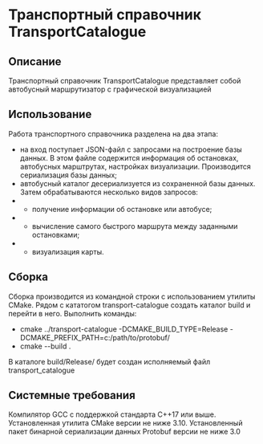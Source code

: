 # Транспортный справочник TransportCatalogue

## Описание
Транспортный справочник TransportCatalogue представляет собой автобусный маршрутизатор с графической визуализацией

## Использование
Работа транспортного справочника разделена на два этапа:

- на вход поступает JSON-файл c запросами на построение базы данных. В этом файле содержится информация об остановках, автобусных марштрутах, настройках визуализации. Производится сериализация базы данных;
- автобусный каталог десериализуется из сохраненной базы данных. Затем обрабатываются несколько видов запросов: 
- - получение информации об остановке или автобусе;
- - вычисление самого быстрого маршрута между заданными остановками;
- - визуализация карты.

## Сборка
Сборка производится из командной строки с использованием утилиты CMake.
Рядом с кататогом transport-catalogue создать каталог build и перейти в него.
Выполнить команды:
- cmake ../transport-catalogue -DCMAKE_BUILD_TYPE=Release -DCMAKE_PREFIX_PATH=c:/path/to/protobuf/
- cmake --build .

В каталоге build/Release/ будет создан исполняемый файл transport_catalogue

## Системные требования
Компилятор GCC с поддержкой стандарта C++17 или выше.
Установленная утилита CMake версии не ниже 3.10.
Установленный пакет бинарной сериализации данных Protobuf версии не ниже 3.0